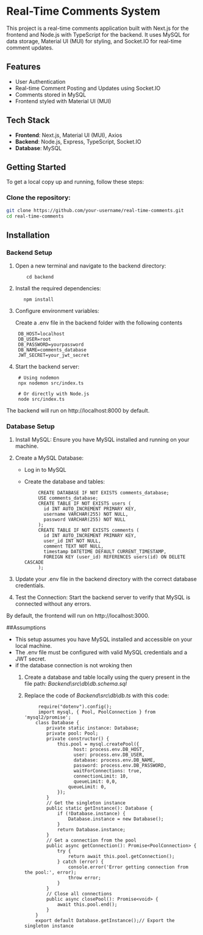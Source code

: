 # Real-Time Comments System

This project is a real-time comments application built with Next.js for the frontend and Node.js with TypeScript for the backend. It uses MySQL for data storage, Material UI (MUI) for styling, and Socket.IO for real-time comment updates.

## Features

- User Authentication
- Real-time Comment Posting and Updates using Socket.IO
- Comments stored in MySQL
- Frontend styled with Material UI (MUI)

## Tech Stack

- **Frontend**: Next.js, Material UI (MUI), Axios
- **Backend**: Node.js, Express, TypeScript, Socket.IO
- **Database**: MySQL

## Getting Started

To get a local copy up and running, follow these steps:

### Clone the repository:

```bash
git clone https://github.com/your-username/real-time-comments.git
cd real-time-comments
```



## Installation

  ### Backend Setup
  
  1. Open a new terminal and navigate to the backend directory:
  
         
             cd backend
         
  2. Install the required dependencies:
  
            npm install
          
  3. Configure environment variables:
     
      Create a .env file in the backend folder with the following contents
     
    
          DB_HOST=localhost
          DB_USER=root
          DB_PASSWORD=yourpassword
          DB_NAME=comments_database
          JWT_SECRET=your_jwt_secret
    
  3. Start the backend server:
     
    
          # Using nodemon
          npx nodemon src/index.ts
          
          # Or directly with Node.js
          node src/index.ts
    
  The backend will run on http://localhost:8000 by default.


  ### Database Setup
  
  1. Install MySQL: Ensure you have MySQL installed and running on your machine.
     
  2. Create a MySQL Database:
       - Log in to MySQL
       - Create the database and tables:
         
           
                  CREATE DATABASE IF NOT EXISTS comments_database;
                  USE comments_database;
                  CREATE TABLE IF NOT EXISTS users (
                    id INT AUTO_INCREMENT PRIMARY KEY,
                    username VARCHAR(255) NOT NULL,
                    password VARCHAR(255) NOT NULL
                  );
                  CREATE TABLE IF NOT EXISTS comments (
                    id INT AUTO_INCREMENT PRIMARY KEY,
                    user_id INT NOT NULL,
                    comment TEXT NOT NULL,
                    timestamp DATETIME DEFAULT CURRENT_TIMESTAMP,
                    FOREIGN KEY (user_id) REFERENCES users(id) ON DELETE CASCADE
                  );
              
  3. Update your .env file in the backend directory with the correct database credentials.
  4. Test the Connection: Start the backend server to verify that MySQL is connected without any errors.
  
  By default, the frontend will run on http://localhost:3000.
  


##Assumptions

- This setup assumes you have MySQL installed and accessible on your local machine.
- The .env file must be configured with valid MySQL credentials and a JWT secret.
- if the database connection is not wroking  then
     1. Create a database and table locally using the query present in the file  path: *Backend\src\db\db.schema.sql*
     2. Replace the code of *Backend\src\db\db.ts* with this code:
       
                 require("dotenv").config();
                 import mysql, { Pool, PoolConnection } from 'mysql2/promise';
                class Database {
                    private static instance: Database;
                    private pool: Pool;
                    private constructor() {
                        this.pool = mysql.createPool({
                              host: process.env.DB_HOST,
                              user: process.env.DB_USER,
                              database: process.env.DB_NAME,
                              password: process.env.DB_PASSWORD,
                              waitForConnections: true,
                              connectionLimit: 10,
                              queueLimit: 0,0,
                            queueLimit: 0,
                        });
                    }
                    // Get the singleton instance
                    public static getInstance(): Database {
                        if (!Database.instance) {
                            Database.instance = new Database();
                        }
                        return Database.instance;
                    }
                    // Get a connection from the pool
                    public async getConnection(): Promise<PoolConnection> {
                        try {
                            return await this.pool.getConnection();
                        } catch (error) {
                            console.error('Error getting connection from the pool:', error);
                            throw error;
                        }
                    }
                    // Close all connections
                    public async closePool(): Promise<void> {
                        await this.pool.end();
                    }
                }
                export default Database.getInstance();// Export the singleton instance
    
